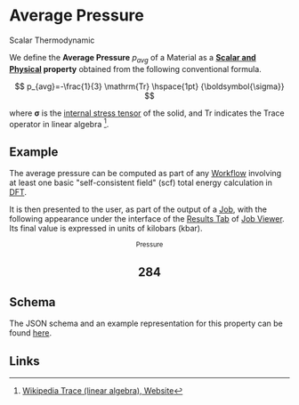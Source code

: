 # Average Pressure

<span class="btn badge b-success border-50">Scalar</span> <span class="btn badge b-info border-50">Thermodynamic</span>

We define the **Average Pressure** $p_{avg}$ of a Material as a **[Scalar and Physical](../../data-structured/overview.md) property** obtained from the following conventional formula.

$$
p_{avg}=-\frac{1}{3} \mathrm{Tr} \hspace{1pt} {\boldsymbol{\sigma}}
$$ 

where ${\boldsymbol{\sigma}}$ is the [internal stress tensor](../non-scalar/stress-tensor.md) of the solid, and $\mathrm{Tr}$ indicates the Trace operator in linear algebra [^1]. 

## Example

The average pressure can be computed as part of any [Workflow](../../workflows/overview.md) involving at least one basic "self-consistent field" (scf) total energy calculation in [DFT](../../models-directory/dft/overview.md). 

It is then presented to the user, as part of the output of a [Job](../../jobs/overview.md), with the following appearance under the interface of the [Results Tab](../../jobs/ui/results-tab.md) of [Job Viewer](../../jobs/ui/viewer.md). Its final value is expressed in units of kilobars (kbar).

<div class="clearfix">
    <center>
        <div class="chart"><i class="zmdi zmdi-square-down zmdi-hc-3x"></i></div>
        <div class="count">
        	<small>Pressure</small>
            <h2>284</h2>
        </div>
     </center>
</div>

## Schema 

The JSON schema and an example representation for this property can be found [here](../../properties/data/list.md#pressure).

## Links

[^1]: [Wikipedia Trace (linear algebra), Website](https://en.wikipedia.org/wiki/Trace_(linear_algebra))
